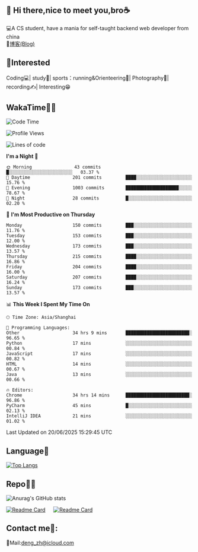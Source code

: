 👋 Hi there,nice to meet you,bro☕
---
💻A CS student, have a mania for self-taught backend web developer from china   
📌[博客(Blog)](https://github.com/HealUP/MyBlog)

 <!-- waka-box start -->
 <!-- waka-box end -->
 
🧲**Interested**
--
Coding💻| study📖| sports：running&Orienteering🏃‍| Photography📸| recording✍️| Interesting😁

WakaTime👨‍💻
---
<!--START_SECTION:waka-->
![Code Time](http://img.shields.io/badge/Code%20Time-3%2C177%20hrs%2051%20mins-blue)

![Profile Views](http://img.shields.io/badge/Profile%20Views-18-blue)

![Lines of code](https://img.shields.io/badge/From%20Hello%20World%20I%27ve%20Written-205.1%20thousand%20lines%20of%20code-blue)

**I'm a Night 🦉** 

```text
🌞 Morning                43 commits          █░░░░░░░░░░░░░░░░░░░░░░░░   03.37 % 
🌆 Daytime                201 commits         ████░░░░░░░░░░░░░░░░░░░░░   15.76 % 
🌃 Evening                1003 commits        ████████████████████░░░░░   78.67 % 
🌙 Night                  28 commits          █░░░░░░░░░░░░░░░░░░░░░░░░   02.20 % 
```
📅 **I'm Most Productive on Thursday** 

```text
Monday                   150 commits         ███░░░░░░░░░░░░░░░░░░░░░░   11.76 % 
Tuesday                  153 commits         ███░░░░░░░░░░░░░░░░░░░░░░   12.00 % 
Wednesday                173 commits         ███░░░░░░░░░░░░░░░░░░░░░░   13.57 % 
Thursday                 215 commits         ████░░░░░░░░░░░░░░░░░░░░░   16.86 % 
Friday                   204 commits         ████░░░░░░░░░░░░░░░░░░░░░   16.00 % 
Saturday                 207 commits         ████░░░░░░░░░░░░░░░░░░░░░   16.24 % 
Sunday                   173 commits         ███░░░░░░░░░░░░░░░░░░░░░░   13.57 % 
```


📊 **This Week I Spent My Time On** 

```text
🕑︎ Time Zone: Asia/Shanghai

💬 Programming Languages: 
Other                    34 hrs 9 mins       ████████████████████████░   96.65 % 
Python                   17 mins             ░░░░░░░░░░░░░░░░░░░░░░░░░   00.84 % 
JavaScript               17 mins             ░░░░░░░░░░░░░░░░░░░░░░░░░   00.82 % 
HTML                     14 mins             ░░░░░░░░░░░░░░░░░░░░░░░░░   00.67 % 
Java                     13 mins             ░░░░░░░░░░░░░░░░░░░░░░░░░   00.66 % 

🔥 Editors: 
Chrome                   34 hrs 14 mins      ████████████████████████░   96.86 % 
PyCharm                  45 mins             █░░░░░░░░░░░░░░░░░░░░░░░░   02.13 % 
IntelliJ IDEA            21 mins             ░░░░░░░░░░░░░░░░░░░░░░░░░   01.02 % 
```


 Last Updated on 20/06/2025 15:29:45 UTC
<!--END_SECTION:waka-->

Language🚀
---
[![Top Langs](https://github-readme-stats.vercel.app/api/top-langs/?username=HealUP&layout=compact&hide_border=true)](https://github.com/HealUP)

Repo🧑‍💻
---
![Anurag's GitHub stats](https://github-readme-stats.vercel.app/api?username=HealUP&count_private=true&show_icons=true&theme=gruvbox&hide_border=true) 

[![Readme Card](https://github-readme-stats.vercel.app/api/pin/?username=HealUP&repo=InternetEy&theme=transparent)](https://github.com/HealUP/InternetEy) &emsp;
[![Readme Card](https://github-readme-stats.vercel.app/api/pin/?username=HealUP&repo=CampusExperience&theme=transparent)](https://github.com/HealUP/CampusExperience)


Contact me📱:
---
📮Mail:deng_zh@icloud.com  
